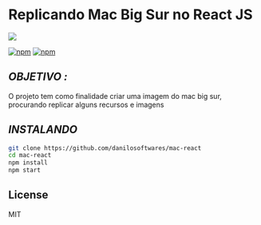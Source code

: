 # Replicando Mac Big Sur no React JS

![](demonstracao.gif)

[![npm](https://img.shields.io/badge/react-js-green)](https://www.npmjs.com/package/n) [![npm](https://img.shields.io/npm/l/n.svg?style=flat-square)](https://www.npmjs.com/package/n) 

## *OBJETIVO :*
O projeto tem como finalidade criar uma imagem do mac big sur, procurando replicar alguns recursos e imagens
## *INSTALANDO*

```sh
git clone https://github.com/danilosoftwares/mac-react
cd mac-react
npm install
npm start
```

## License

MIT

